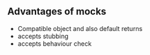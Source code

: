 ## Advantages of mocks

* Compatible object and also default returns
* accepts stubbing
* accepts behaviour check
